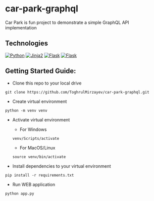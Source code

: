 # car-park-graphql
Car Park is fun project to demonstrate a simple GraphQL API implementation


## Technologies
[![Python](https://img.shields.io/badge/Python_3.8+-blue.svg)]()
[![Jinja2](https://img.shields.io/badge/Jinja2-blue.svg)]()
[![Flask](https://img.shields.io/badge/Flask-yellow.svg)]()
[![Flask](https://img.shields.io/badge/Graphene-yellow.svg)]()

## Getting Started Guide:
* Clone this repo to your local drive
```commandline
git clone https://github.com/ToghrulMirzayev/car-park-graphql.git
```

* Create virtual environment
```commandline
python -m venv venv
```

* Activate virtual environment
    * For Windows
    ```commandline
    venv/Scripts/activate
    ```
    * For MacOS/Linux
    ```commandline
    source venv/bin/activate
    ```

* Install dependencies to your virtual environment
```commandline
pip install -r requirements.txt
```

* Run WEB application
```commandline
python app.py
```